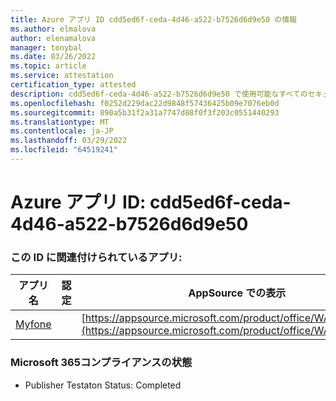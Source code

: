 ```yaml
---
title: Azure アプリ ID cdd5ed6f-ceda-4d46-a522-b7526d6d9e50 の情報
ms.author: elmalova
author: elenamalova
manager: tonybal
ms.date: 03/26/2022
ms.topic: article
ms.service: attestation
certification_type: attested
description: cdd5ed6f-ceda-4d46-a522-b7526d6d9e50 で使用可能なすべてのセキュリティおよびコンプライアンス情報。
ms.openlocfilehash: f0252d229dac22d9848f57436425b09e7076eb0d
ms.sourcegitcommit: 890a5b31f2a31a7747d88f0f3f203c0551440293
ms.translationtype: MT
ms.contentlocale: ja-JP
ms.lasthandoff: 03/29/2022
ms.locfileid: "64519241"
---
```

# <a name="azure-app-id-cdd5ed6f-ceda-4d46-a522-b7526d6d9e50"></a>Azure アプリ ID: cdd5ed6f-ceda-4d46-a522-b7526d6d9e50


### <a name="apps-associated-with-this-id"></a>この ID に関連付けられているアプリ:
| **アプリ名** | **認定** | **AppSource での表示** |
|--------------|---------------|-----------------------|
| [Myfone](../forward/WA200000716.md) |  | [https://appsource.microsoft.com/product/office/WA200000716](https://appsource.microsoft.com/product/office/WA200000716) |

### <a name="microsoft-365-app-compliance-status"></a>Microsoft 365コンプライアンスの状態
- Publisher Testaton Status: Completed
